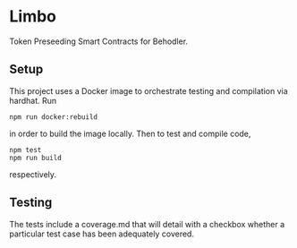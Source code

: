 # Limbo
Token Preseeding Smart Contracts for Behodler.

## Setup
This project uses a Docker image to orchestrate testing and compilation via hardhat. Run

```
npm run docker:rebuild
```
in order to build the image locally. Then to test and compile code,

```
npm test
npm run build
```
respectively.

## Testing
The tests include a coverage.md that will detail with a checkbox whether a particular test case has been adequately covered.